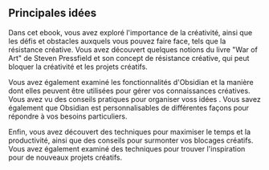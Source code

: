 ## Principales idées
Dans cet ebook, vous avez exploré l'importance de la créativité, ainsi que les défis et obstacles auxquels vous pouvez faire face, tels que la résistance créative. Vous avez découvert quelques notions du livre "War of Art" de Steven Pressfield et son concept de résistance créative, qui peut bloquer la créativité et les projets créatifs.

Vous avez également examiné les fonctionnalités d'Obsidian et la manière dont elles peuvent être utilisées pour gérer vos connaissances créatives. Vous avez vu des conseils pratiques pour organiser voss idées . Vous savez également que Obsidian est personnalisables de différentes façons pour répondre à vos besoins particuliers.

Enfin, vous avez découvert des techniques pour maximiser le temps et la productivité,  ainsi que des conseils pour surmonter vos blocages créatifs. Vous avez également examiné des techniques  pour trouver l'inspiration pour de nouveaux projets créatifs.